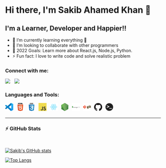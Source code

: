 # Hi there, I'm Sakib Ahamed Khan 👋 

## I'm a Learner, Developer and Happier!!

- 🌱 I’m currently learning everything 🤣
- 👯 I’m looking to collaborate with other programmers
- 🥅 2022 Goals: Learn more about React.js, Node.js, Python.
- ⚡ Fun fact: I love to write code and solve realistic problem
<!-- - 😻 Check out the Projects I created: [Portfilo](https://) -->

### Connect with me:

[<img width='26px' style='margin-right: 10px' src='https://cdn-icons-png.flaticon.com/512/20/20673.png'>](https://www.facebook.com/sakibahamed.khan.188/)
[<img width='26px' src='https://cdn-icons-png.flaticon.com/512/174/174857.png'>](https://www.linkedin.com/in/sakibahamedkhan/)


### Languages and Tools:

<img style="margin-right:10px" align="left" alt="Visual Studio Code" width="26px" src="https://raw.githubusercontent.com/github/explore/80688e429a7d4ef2fca1e82350fe8e3517d3494d/topics/visual-studio-code/visual-studio-code.png" />
<img style="margin-right:10px" align="left" alt="HTML5" width="26px" src="https://raw.githubusercontent.com/github/explore/80688e429a7d4ef2fca1e82350fe8e3517d3494d/topics/html/html.png" />
<img style="margin-right:10px" align="left" alt="CSS3" width="26px" src="https://raw.githubusercontent.com/github/explore/80688e429a7d4ef2fca1e82350fe8e3517d3494d/topics/css/css.png" />
<!-- <img style="margin-right:10px" align="left" alt="Sass" width="26px" src="https://raw.githubusercontent.com/github/explore/80688e429a7d4ef2fca1e82350fe8e3517d3494d/topics/sass/sass.png" /> -->
<img style="margin-right:10px" align="left" alt="JavaScript" width="26px" src="https://raw.githubusercontent.com/github/explore/80688e429a7d4ef2fca1e82350fe8e3517d3494d/topics/javascript/javascript.png" />
<img style="margin-right:10px" align="left" alt="React" width="26px" src="https://raw.githubusercontent.com/github/explore/80688e429a7d4ef2fca1e82350fe8e3517d3494d/topics/react/react.png" />
<img style="margin-right:10px" align="left" alt="Node.js" width="26px" src="https://raw.githubusercontent.com/github/explore/80688e429a7d4ef2fca1e82350fe8e3517d3494d/topics/nodejs/nodejs.png" />
<!-- <img style="margin-right:10px" align="left" alt="SQL" width="26px" src="https://raw.githubusercontent.com/github/explore/80688e429a7d4ef2fca1e82350fe8e3517d3494d/topics/sql/sql.png" />
<img style="margin-right:10px" align="left" alt="MySQL" width="26px" src="https://raw.githubusercontent.com/github/explore/80688e429a7d4ef2fca1e82350fe8e3517d3494d/topics/mysql/mysql.png" /> -->
<img style="margin-right:10px" align="left" alt="MongoDB" width="26px" src="https://raw.githubusercontent.com/github/explore/80688e429a7d4ef2fca1e82350fe8e3517d3494d/topics/mongodb/mongodb.png" />
<img style="margin-right:10px" align="left" alt="Git" width="26px" src="https://raw.githubusercontent.com/github/explore/80688e429a7d4ef2fca1e82350fe8e3517d3494d/topics/git/git.png" />
<img style="margin-right:10px" align="left" alt="GitHub" width="26px" src="https://raw.githubusercontent.com/github/explore/78df643247d429f6cc873026c0622819ad797942/topics/github/github.png" />
<img style="margin-right:10px" align="left" alt="Terminal" width="26px" src="https://raw.githubusercontent.com/github/explore/80688e429a7d4ef2fca1e82350fe8e3517d3494d/topics/terminal/terminal.png" />

<br />
<br />

---
### :zap: GitHub Stats
<br/>

[![Sakib's GitHub stats](https://github-readme-stats.vercel.app/api?username=SakibAhamedKhan)](https://github.com/SakibAhamedKhan)


[![Top Langs](https://github-readme-stats.vercel.app/api/top-langs/?username=SakibAhamedKhan&langs_count=8)](https://github.com/SakibAhamedKhan)